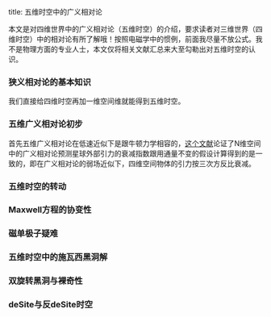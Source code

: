 title: 五维时空中的广义相对论


本文是对四维世界中的广义相对论（五维时空）的介绍，要求读者对三维世界（四维时空）中的相对论有所了解哦！按照电磁学中的惯例，前面我尽量不放公式。我不是物理方面的专业人士，本文仅将相关文献汇总来大至勾勒出对五维时空的认识。
### 狭义相对论的基本知识
我们直接给四维时空再加一维空间维就能得到五维时空。

### 五维广义相对论初步
首先五维广义相对论在低速近似下是跟牛顿力学相容的，[这个文献](https://arxiv.org/abs/gr-qc/0609060)论证了N维空间中的广义相对论预测星球外部引力的衰减指数跟用通量不变的假设计算得到的是一致的，即在广义相对论的弱场近似下，四维空间物体的引力按三次方反比衰减。
### 五维时空的转动
### Maxwell方程的协变性
### 磁单极子疑难
### 五维时空中的施瓦西黑洞解
### 双旋转黑洞与裸奇性
### deSite与反deSite时空
